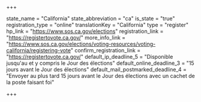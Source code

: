 +++

state_name = "California"
state_abbreviation = "ca"
is_state = "true"
registration_type = "online"
translationKey = "California"
type = "register"
hp_link = "https://www.sos.ca.gov/elections"
registration_link = "https://registertovote.ca.gov/"
more_info_link = "https://www.sos.ca.gov/elections/voting-resources/voting-california/registering-vote"
confirm_registration_link = "https://registertovote.ca.gov/"
default_ip_deadline_5 = "Disponible jusqu'au et y compris le Jour des élections"
default_online_deadline_3 = "15 jours avant le Jour des élections"
default_mail_postmarked_deadline_4 = "Envoyer au plus tard 15 jours avant le Jour des élections avec un cachet de la poste faisant foi"

+++